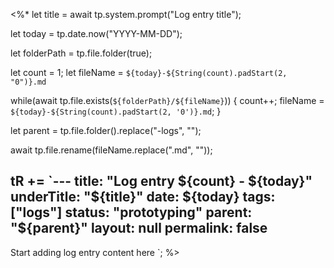<%*
let title = await tp.system.prompt("Log entry title");

let today = tp.date.now("YYYY-MM-DD");

 let folderPath = tp.file.folder(true);

let count = 1;
let fileName = `${today}-${String(count).padStart(2, "0")}.md`

while(await tp.file.exists(`${folderPath}/${fileName}`)) {
count++;
fileName = `${today}-${String(count).padStart(2, '0')}.md`;
} 

let parent = tp.file.folder().replace("-logs", "");

await tp.file.rename(fileName.replace(".md", ""));

tR += `---
title: "Log entry ${count} - ${today}"
underTitle: "${title}"
date: ${today}
tags: ["logs"]
status: "prototyping"
parent: "${parent}"
layout: null
permalink: false
---

Start adding log entry content here
`;
%>
